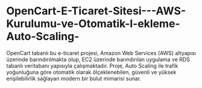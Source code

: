 # OpenCart-E-Ticaret-Sitesi---AWS-Kurulumu-ve-Otomatik-l-ekleme-Auto-Scaling-
OpenCart tabanlı bu e-ticaret projesi, Amazon Web Services (AWS) altyapısı üzerinde barındırılmakta olup, EC2 üzerinde barındırılan uygulama ve RDS tabanlı veritabanı yapısıyla çalışmaktadır. Proje, Auto Scaling ile trafik yoğunluğuna göre otomatik olarak ölçeklenebilen, güvenli ve yüksek erişilebilirlik sağlayan modern bir bulut mimarisi sunar.
